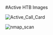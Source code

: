 #Active HTB Images

![Active_Call_Card](https://user-images.githubusercontent.com/110210595/187805391-7e09c764-c5c9-40cb-8930-f3366906df0e.png)

![nmap_scan](https://user-images.githubusercontent.com/110210595/187805413-911a2cdd-d3a3-45a9-a702-7479f80deb4e.PNG)

